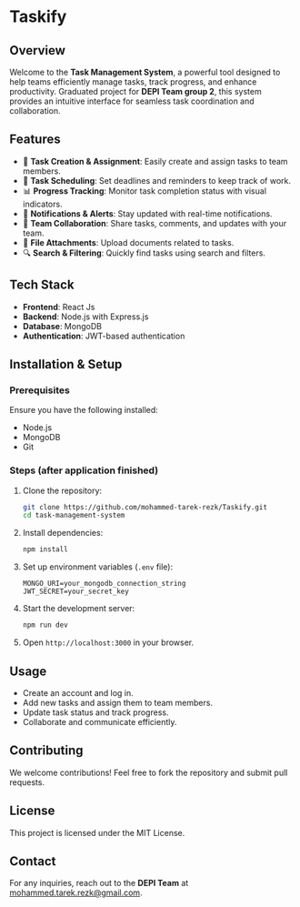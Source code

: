 # Taskify

## Overview
Welcome to the **Task Management System**, a powerful tool designed to help teams efficiently manage tasks, track progress, and enhance productivity. Graduated project for **DEPI Team group 2**, this system provides an intuitive interface for seamless task coordination and collaboration.

## Features
- 📝 **Task Creation & Assignment**: Easily create and assign tasks to team members.
- 📅 **Task Scheduling**: Set deadlines and reminders to keep track of work.
- 📊 **Progress Tracking**: Monitor task completion status with visual indicators.
- 🔔 **Notifications & Alerts**: Stay updated with real-time notifications.
- 👥 **Team Collaboration**: Share tasks, comments, and updates with your team.
- 📁 **File Attachments**: Upload documents related to tasks.
- 🔍 **Search & Filtering**: Quickly find tasks using search and filters.

## Tech Stack
- **Frontend**: React Js
- **Backend**: Node.js with Express.js
- **Database**: MongoDB
- **Authentication**: JWT-based authentication

## Installation & Setup
### Prerequisites
Ensure you have the following installed:
- Node.js
- MongoDB
- Git

### Steps (after application finished)
1. Clone the repository:
   ```bash
   git clone https://github.com/mohammed-tarek-rezk/Taskify.git
   cd task-management-system
   ```
2. Install dependencies:
   ```bash
   npm install
   ```
3. Set up environment variables (`.env` file):
   ```env
   MONGO_URI=your_mongodb_connection_string
   JWT_SECRET=your_secret_key
   ```
4. Start the development server:
   ```bash
   npm run dev
   ```
5. Open `http://localhost:3000` in your browser.

## Usage
- Create an account and log in.
- Add new tasks and assign them to team members.
- Update task status and track progress.
- Collaborate and communicate efficiently.

## Contributing
We welcome contributions! Feel free to fork the repository and submit pull requests.

## License
This project is licensed under the MIT License.

## Contact
For any inquiries, reach out to the **DEPI Team** at [mohammed.tarek.rezk@gmail.com](mailto:mohammed.tarek.rezk@gmail.com).

